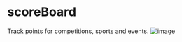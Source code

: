 # scoreBoard
Track points for competitions, sports and events.
![image](https://user-images.githubusercontent.com/3529265/233880515-1d35251b-861d-4bac-9bfe-bb50d2c7d272.png)
